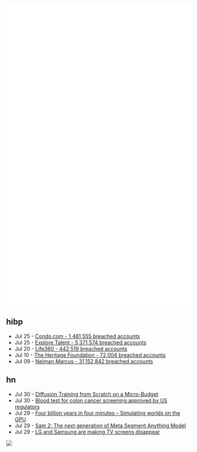 ![Metrics](https://raw.githubusercontent.com/phixion/phixion/master/metrics.svg)

## hibp

<!--
for https://github.com/phixion/phixion/blob/main/.github/workflows/feeds.yml
-->
<!--START_SECTION:haveibeenpwnd-->
- Jul 25 - [Condo.com - 1,481,555 breached accounts](https://haveibeenpwned.com/PwnedWebsites#CondoCom)
- Jul 25 - [Explore Talent - 5,371,574 breached accounts](https://haveibeenpwned.com/PwnedWebsites#ExploreTalent)
- Jul 20 - [Life360 - 442,519 breached accounts](https://haveibeenpwned.com/PwnedWebsites#Life360)
- Jul 10 - [The Heritage Foundation - 72,004 breached accounts](https://haveibeenpwned.com/PwnedWebsites#TheHeritageFoundation)
- Jul 09 - [Neiman Marcus - 31,152,842 breached accounts](https://haveibeenpwned.com/PwnedWebsites#NeimanMarcus)
<!--END_SECTION:haveibeenpwnd-->

## hn

<!--
for https://github.com/phixion/phixion/blob/main/.github/workflows/feeds.yml
-->
<!--START_SECTION:hn-->
- Jul 30 - [Diffusion Training from Scratch on a Micro-Budget](https://arxiv.org/abs/2407.15811)
- Jul 30 - [Blood test for colon cancer screening approved by US regulators](https://apnews.com/article/colon-cancer-blood-test-fda-guardant-a2c2cda2cdaa52f081860f0faed1e5cf)
- Jul 29 - [Four billion years in four minutes – Simulating worlds on the GPU](https://davidar.io/post/sim-glsl)
- Jul 29 - [Sam 2: The next generation of Meta Segment Anything Model](https://ai.meta.com/blog/segment-anything-2/)
- Jul 29 - [LG and Samsung are making TV screens disappear](https://spectrum.ieee.org/transparent-tv)
<!--END_SECTION:hn-->

<!--
for https://yhype.me
-->
![](https://hit.yhype.me/github/profile?user_id=13013670)
